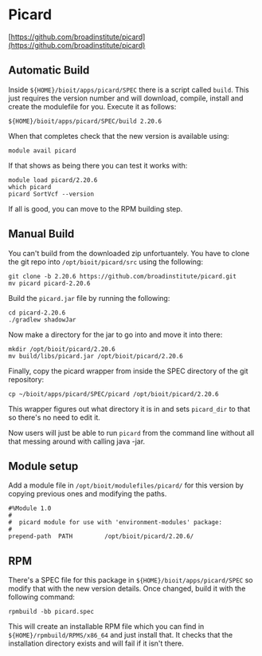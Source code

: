 # Picard

[https://github.com/broadinstitute/picard](https://github.com/broadinstitute/picard)

## Automatic Build

Inside `${HOME}/bioit/apps/picard/SPEC` there is a script called `build`. This just requires the version number and will download, compile, install and create the modulefile for you. Execute it as follows:

    ${HOME}/bioit/apps/picard/SPEC/build 2.20.6

When that completes check that the new version is available using:

    module avail picard

If that shows as being there you can test it works with:

    module load picard/2.20.6
    which picard
    picard SortVcf --version

If all is good, you can move to the RPM building step.

## Manual Build

You can't build from the downloaded zip unfortuantely. You have to clone the git repo into `/opt/bioit/picard/src` using the following:

    git clone -b 2.20.6 https://github.com/broadinstitute/picard.git
    mv picard picard-2.20.6

Build the `picard.jar` file by running the following:

    cd picard-2.20.6
    ./gradlew shadowJar

Now make a directory for the jar to go into and move it into there:

    mkdir /opt/bioit/picard/2.20.6
    mv build/libs/picard.jar /opt/bioit/picard/2.20.6

Finally, copy the picard wrapper from inside the SPEC directory of the git repository:

    cp ~/bioit/apps/picard/SPEC/picard /opt/bioit/picard/2.20.6

This wrapper figures out what directory it is in and sets `picard_dir` to that so there's no need to edit it.

Now users will just be able to run `picard` from the command line without all that messing around with calling java -jar.

## Module setup

Add a module file in `/opt/bioit/modulefiles/picard/` for this version by copying previous ones and modifying the paths.

    #%Module 1.0
    #
    #  picard module for use with 'environment-modules' package:
    #
    prepend-path  PATH         /opt/bioit/picard/2.20.6/

## RPM

There's a SPEC file for this package in `${HOME}/bioit/apps/picard/SPEC` so modify that with the new version details. Once changed, build it with the following command:

    rpmbuild -bb picard.spec

This will create an installable RPM file which you can find in `${HOME}/rpmbuild/RPMS/x86_64` and just install that. It checks that the installation directory exists and will fail if it isn't there.
